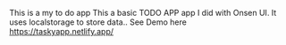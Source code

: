 This is a my to do app
This a basic TODO APP app I did with Onsen UI. It uses localstorage to store data..
See Demo here https://taskyapp.netlify.app/
